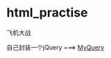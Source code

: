 # html_practise
飞机大战

自己封装一个jQuery ===> [MyQuery](https://github.com/flyingdown/html_practise/tree/master/MyQuery)
